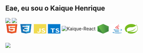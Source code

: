 ## Eae, eu sou o Kaique Henrique
<div>
    <a href="https://github.com/kaique64"></a>
    <img height="180em" src="https://github-readme-stats.vercel.app/api?username=kaique64&theme=radical&show_icons=true" />
    <img height="180em" src="https://github-readme-stats.vercel.app/api/top-langs/?username=kaique64&layout=compact&langs_count=8&theme=radical" />
</div>

<div style="display: inline-block, margin:1rem 0" >
    <img align="center" alt="Kaique-HTML" height="30" width="40" src="https://raw.githubusercontent.com/devicons/devicon/master/icons/html5/html5-original.svg" />
    <img align="center" alt="Kaique-CSS" height="30" width="40" src="https://raw.githubusercontent.com/devicons/devicon/master/icons/css3/css3-original.svg" />
    <img align="center" alt="Kaique-JS" height="30" width="40" src="https://raw.githubusercontent.com/devicons/devicon/master/icons/javascript/javascript-plain.svg" />
    <img align="center" alt="Kaique-TS" height="30" width="40" src="https://raw.githubusercontent.com/devicons/devicon/master/icons/typescript/typescript-plain.svg" />
    <img align="center" alt="Kaique-React" height="30" width="40" src="https://raw.githubusercontent.com/devicons/devicon/master/icons/react/vue-original.svg" />
    <img align="center" alt="Kaique-Node" height="30" width="40" src="https://raw.githubusercontent.com/devicons/devicon/master/icons/nodejs/nodejs-original.svg" />
    <img align="center" alt="Kaique-Java" height="30" width="40" src="https://raw.githubusercontent.com/devicons/devicon/master/icons/java/java-original.svg" />
    <img align="center" alt="Kaique-Java" height="30" width="40" src="https://raw.githubusercontent.com/devicons/devicon/master/icons/spring/spring-original.svg" />
</div>

##

<div>
      <a href="https://www.linkedin.com/in/kaique-henrique-064b261b2/" target="_blank"><img src="https://img.shields.io/badge/-LinkedIn-%230077B5?style=for-the-badge&logo=linkedin&logoColor=white" target="_blank"></a>
</div>
